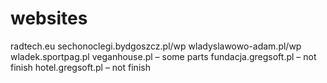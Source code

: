 # websites

radtech.eu
sechonoclegi.bydgoszcz.pl/wp
wladyslawowo-adam.pl/wp
wladek.sportpag.pl
veganhouse.pl – some parts
fundacja.gregsoft.pl – not finish 
hotel.gregsoft.pl – not finish

